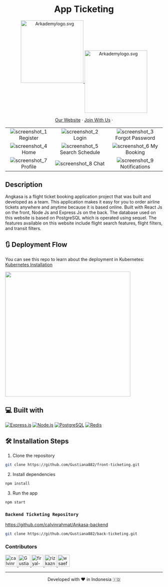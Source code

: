 <h1 align="center">
  App Ticketing
</h1>

<p align="center">
  <a href="https://www.arkademy.com/auth/signup">
    <img src="https://www.arkademy.com/img/logo%20arkademy.1c82cf5c.svg" width="200px" alt="Arkademylogo.svg" />
  </a>
  <a href="https://www.fazztrack.com/">
    <img src="https://www.fazztrack.com/_nuxt/img/fazztrack-logo-color.db4c9cc.svg" width="200px" align="center" margin-bottom="15px" alt="Arkademylogo.svg" />
  </a>
</p>

<p align="center">
    <a href="https://www.arkademy.com/" target="blank">Our Website</a>
    ·
    <a href="https://www.arkademy.com/auth/signup">Join With Us</a>
    ·
</p>

|  |  |  |
| :---: | :---: | :---: |
| ![screenshot_1](https://res.cloudinary.com/calvin-cloud/image/upload/v1631841043/Ankasa%20SS/Screenshot_from_2021-09-17_08-10-22_p21afv.png) Register  | ![screenshot_2](https://res.cloudinary.com/calvin-cloud/image/upload/v1631845166/Ankasa%20SS/Screenshot_from_2021-09-17_09-19-10_ahq9zu.png) Login  | ![screenshot_3](https://res.cloudinary.com/calvin-cloud/image/upload/v1633478575/Ankasa%20SS/Screenshot_from_2021-10-05_20-37-37_e2wqbf.png) Forgot Password |
| ![screenshot_4](https://res.cloudinary.com/calvin-cloud/image/upload/v1631840613/Ankasa%20SS/Screenshot_from_2021-09-10_08-47-29_lawppz.png) Home| ![screenshot_5](https://res.cloudinary.com/calvin-cloud/image/upload/v1631845096/Ankasa%20SS/Screenshot_from_2021-09-17_09-16-45_jgsxne.png) Search Schedule  |  ![screenshot_6](https://res.cloudinary.com/calvin-cloud/image/upload/v1631861609/Ankasa%20SS/Screenshot_from_2021-09-17_09-21-06_wz0d04.png) My Booking  | 
|![screenshot_7](https://res.cloudinary.com/calvin-cloud/image/upload/v1633491654/Ankasa%20SS/Screenshot_from_2021-10-06_10-40-10_yspiy4.png) Profile | ![screenshot_8](https://res.cloudinary.com/calvin-cloud/image/upload/v1633488136/Ankasa%20SS/Screenshot_from_2021-10-05_20-37-57_bcczuf.png) Chat  |![screenshot_9](https://res.cloudinary.com/calvin-cloud/image/upload/v1633488090/Ankasa%20SS/Screenshot_from_2021-10-05_20-38-28_k0phfr.png) Notifications  |


## Description
Angkasa is a flight ticket booking application project that was built and developed as a team. This application makes it easy for you to order airline tickets anywhere and anytime because it is based online. Built with React Js on the front, Node Js and Express Js on the back. The database used on this website is based on PostgreSQL which is operated using sequel. The features available on this website include flight search features, flight filters, and transit filters.

## :arrows_clockwise: Deployment Flow

You can see this repo to learn about the deployment in Kubernetes:   <a href="https://github.com/calvinrahmat/k8s-install.git">Kubernetes Installation</a>


  <img src="https://res.cloudinary.com/calvin-cloud/image/upload/v1633333761/Blanja%20SS/CI_CD_Flow_page-0001_zykte4.jpg" width="400">


## 💻 Built with

[![Express.js](https://img.shields.io/badge/Express.js-4.x-orange.svg?style=rounded-square)](https://expressjs.com/en/starter/installing.html)
[![Node.js](https://img.shields.io/badge/Node.js-v.12.13-green.svg?style=rounded-square)](https://nodejs.org/)
[![PostgreSQL](https://img.shields.io/badge/PostgreSQL-v.13.3-blue.svg?style=rounded-square)](https://www.postgresql.org/)
[![Redis](https://img.shields.io/badge/Redis-v.6.2-red.svg?style=rounded-square)](https://redis.io/)


## 🛠️ Installation Steps

1. Clone the repository

```bash
git clone https://github.com/Gustiana882/front-ticketing.git
```

2. Install dependencies

```bash
npm install
```

3. Run the app

```bash
npm start
```


### `Backend Ticketing Repository`
 <a href="https://github.com/calvinrahmat/Ankasa-backend" target="blank">https://github.com/calvinrahmat/Ankasa-backend</a>

```bash
git clone https://github.com/Gustiana882/back-ticketing.git
```

### Contributors
<a href = "https://github.com/Gustiana882/front-ticketing/graphs/contributors">
  <img src="https://avatars.githubusercontent.com/u/83713045?s=60&amp;v=4" class="avatar avatar-user" alt="calvinrahmat" width="38" height="38">
  <img src="https://avatars.githubusercontent.com/u/55304067?s=60&amp;v=4" class="avatar avatar-user" alt="Gustiana882" width="38" height="38">
  <img src="https://avatars.githubusercontent.com/u/53255114?s=60&amp;v=4" class="avatar avatar-user" alt="firyal-salsa" width="38" height="38">
  <img src="https://avatars.githubusercontent.com/u/70585701?s=60&amp;v=4" class="avatar avatar-user" alt="rizkazn" width="38" height="38">
  <img src="https://avatars.githubusercontent.com/u/79564390?s=60&amp;v=4" class="avatar avatar-user" alt="wsaefulloh" width="38" height="38">
</a>

<hr>
<p align="center">
Developed with ❤️ in Indonesia 	🇮🇩
</p>
